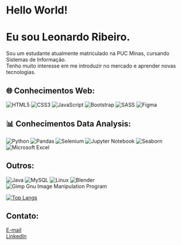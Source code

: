 # Hello World!
# Eu sou Leonardo Ribeiro.
Sou um estudante atualmente matriculado na PUC Minas, cursando Sistemas de Informação.</br>
Tenho muito interesse em me introduzir no mercado e aprender novas tecnologias.

## :globe_with_meridians: Conhecimentos Web:
![HTML5](https://img.shields.io/badge/html5-%23E34F26.svg?style=for-the-badge&logo=html5&logoColor=white)
![CSS3](https://img.shields.io/badge/css3-%231572B6.svg?style=for-the-badge&logo=css3&logoColor=white)
![JavaScript](https://img.shields.io/badge/javascript-%23323330.svg?style=for-the-badge&logo=javascript&logoColor=%23F7DF1E)
![Bootstrap](https://img.shields.io/badge/bootstrap-%238511FA.svg?style=for-the-badge&logo=bootstrap&logoColor=white)
![SASS](https://img.shields.io/badge/SASS-hotpink.svg?style=for-the-badge&logo=SASS&logoColor=white)
![Figma](https://img.shields.io/badge/figma-%23F24E1E.svg?style=for-the-badge&logo=figma&logoColor=white)

## :bar_chart: Conhecimentos Data Analysis:
![Python](https://img.shields.io/badge/python-3670A0?style=for-the-badge&logo=python&logoColor=ffdd54)
![Pandas](https://img.shields.io/badge/pandas-%23150458.svg?style=for-the-badge&logo=pandas&logoColor=white)
![Selenium](https://img.shields.io/badge/-selenium-%43B02A?style=for-the-badge&logo=selenium&logoColor=white)
![Jupyter Notebook](https://img.shields.io/badge/jupyter-%23FA0F00.svg?style=for-the-badge&logo=jupyter&logoColor=white)
![Seaborn](https://img.shields.io/badge/seaborn-%231572B6.svg?style=for-the-badge&logoColor=white)
![Microsoft Excel](https://img.shields.io/badge/Microsoft_Excel-217346?style=for-the-badge&logo=microsoft-excel&logoColor=white)

## Outros:
![Java](https://img.shields.io/badge/java-%23ED8B00.svg?style=for-the-badge&logo=openjdk&logoColor=white)
![MySQL](https://img.shields.io/badge/mysql-%2300f.svg?style=for-the-badge&logo=mysql&logoColor=white)
![Linux](https://img.shields.io/badge/Linux-FCC624?style=for-the-badge&logo=linux&logoColor=black)
![Blender](https://img.shields.io/badge/blender-%23F5792A.svg?style=for-the-badge&logo=blender&logoColor=white)
![Gimp Gnu Image Manipulation Program](https://img.shields.io/badge/Gimp-657D8B?style=for-the-badge&logo=gimp&logoColor=FFFFFF)

[![Top Langs](https://github-readme-stats.vercel.app/api/top-langs/?username=arquiribeiro&layout=donut&size_weight=0&count_weight=1&langs_count=10)](https://github.com/anuraghazra/github-readme-stats)

## Contato:
[E-mail](mailto:leonardoriband@gmail.com)</br>
[LinkedIn](https://www.linkedin.com/in/leonardo-ribeiro-80ba40227/)
